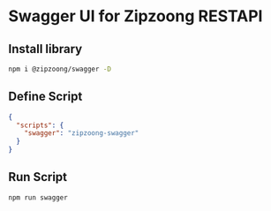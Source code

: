 # Swagger UI for Zipzoong RESTAPI

## Install library

```bash
npm i @zipzoong/swagger -D
```

## Define Script

```json
{
  "scripts": {
    "swagger": "zipzoong-swagger"
  }
}
```

## Run Script

```bash
npm run swagger
```